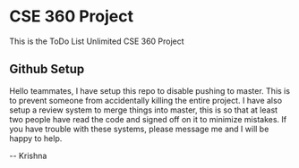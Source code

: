# CSE 360 Project

This is the ToDo List Unlimited CSE 360 Project

## Github Setup

Hello teammates, I have setup this repo to disable pushing to master. This is to prevent someone from accidentally killing the entire project. I have also setup a review system to merge things into master, this is so that at least two people have read the code and signed off on it to minimize mistakes. If you have trouble with these systems, please message me and I will be happy to help.

-- Krishna